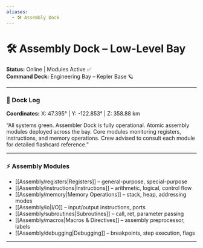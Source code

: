 ```yaml
---
aliases:
  - 🛠️ Assembly Dock
---
```


# 🛠️ Assembly Dock – Low-Level Bay

**Status:** Online | Modules Active ✅  
**Command Deck:** Engineering Bay – Kepler Base 🪐  

---

### 📝 Dock Log
**Coordinates:** X: 47.395° | Y: -122.853° | Z: 358.88 km  

“All systems green. Assembler Dock is fully operational. Atomic assembly modules deployed across the bay. Core modules monitoring registers, instructions, and memory operations. Crew advised to consult each module for detailed flashcard reference.”

---

### ⚡ Assembly Modules

- [[Assembly/registers|Registers]] – general-purpose, special-purpose  
- [[Assembly/instructions|Instructions]] – arithmetic, logical, control flow  
- [[Assembly/memory|Memory Operations]] – stack, heap, addressing modes  
- [[Assembly/io|I/O]] – input/output instructions, ports  
- [[Assembly/subroutines|Subroutines]] – call, ret, parameter passing  
- [[Assembly/macros|Macros & Directives]] – assembly preprocessor, labels  
- [[Assembly/debugging|Debugging]] – breakpoints, step execution, flags  

---
